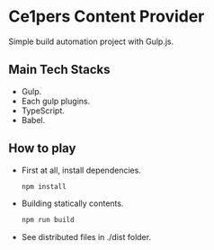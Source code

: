 # Ce1pers Content Provider

Simple build automation project with Gulp.js.

## Main Tech Stacks

- Gulp.
- Each gulp plugins.
- TypeScript.
- Babel.

## How to play

- First at all, install dependencies.

  ```bash
  npm install
  ```

- Building statically contents.

  ```bash
  npm run build
  ```

- See distributed files in ./dist folder.
